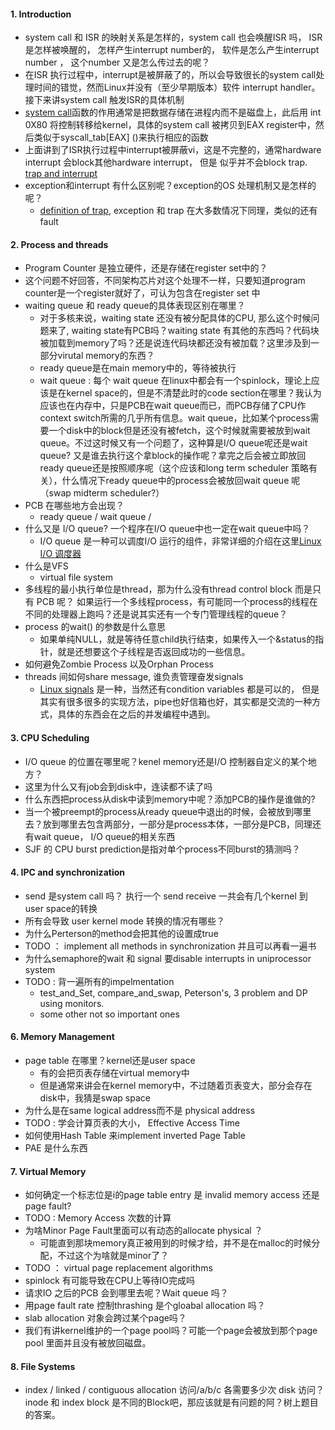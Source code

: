 #### 1. Introduction

-  system call 和 ISR 的映射关系是怎样的，system call 也会唤醒ISR 吗， ISR 是怎样被唤醒的， 怎样产生interrupt number的， 软件是怎么产生interrupt number ， 这个number 又是怎么传过去的呢？
  - 在ISR 执行过程中，interrupt是被屏蔽了的，所以会导致很长的system call处理时间的错觉，然而Linux并没有（至少早期版本）软件 interrupt handler。 接下来讲system call 触发ISR的具体机制
  - [system call](http://www.linux.it/~rubini/docs/ksys/)函数的作用通常是把数据存储在进程内而不是磁盘上，此后用 int 0X80 将控制转移给kernel，具体的system call 被拷贝到EAX register中，然后类似于syscall_tab[EAX] ()来执行相应的函数
  - 上面讲到了ISR执行过程中interrupt被屏蔽vi，这是不完整的，通常hardware interrupt 会block其他hardware interrupt， 但是 似乎并不会block trap. [trap and interrupt](https://www.quora.com/What-is-the-difference-between-Trap-and-Interrupt)
- exception和interrupt 有什么区别呢？exception的OS 处理机制又是怎样的呢？
  -  [definition of trap](https://en.wikipedia.org/wiki/Trap), exception 和 trap 在大多数情况下同理，类似的还有fault

#### 2. Process and threads

-  Program Counter 是独立硬件，还是存储在register set中的？
  -  这个问题不好回答，不同架构芯片对这个处理不一样，只要知道program counter是一个register就好了，可认为包含在register set 中
-  waiting queue 和 ready queue的具体表现区别在哪里？
   -  <Question>对于多核来说，waiting state 还没有被分配具体的CPU, 那么这个时候问题来了, waiting state有PCB吗？waiting state 有其他的东西吗？代码块被加载到memory了吗？还是说连代码块都还没有被加载？这里涉及到一部分virutal memory的东西？
   -  ready queue是在main memory中的，等待被执行
   -  <Question>wait queue : 每个 wait queue 在linux中都会有一个spinlock，理论上应该是在kernel space的，但是不清楚此时的code section在哪里？我认为应该也在内存中，只是PCB在wait queue而已，而PCB存储了CPU作 context switch所需的几乎所有信息。wait queue，比如某个process需要一个disk中的block但是还没有被fetch，这个时候就需要被放到wait queue。不过这时候又有一个问题了，这种算是I/O queue呢还是wait queue? 又是谁去执行这个拿block的操作呢？拿完之后会被立即放回ready queue还是按照顺序呢（这个应该和long term scheduler 策略有关），什么情况下ready queue中的process会被放回wait queue 呢 （swap midterm scheduler?）
-  PCB 在哪些地方会出现？
   -  <Question> ready queue / wait queue /
-  什么又是 I/O queue? 一个程序在I/O queue中也一定在wait queue中吗？
   -  I/O queue 是一种可以调度I/O 运行的组件，非常详细的介绍在这里[Linux I/O 调度器](https://www.ibm.com/developerworks/cn/linux/l-lo-io-scheduler-optimize-performance/index.html) 
-  什么是VFS
   -  virtual file system
-  多线程的最小执行单位是thread，那为什么没有thread control block 而是只有 PCB 呢？ 如果运行一个多线程process，有可能同一个process的线程在不同的处理器上跑吗？还是说其实还有一个专门管理线程的queue？
-  process 的wait() 的参数是什么意思
   -  如果单纯NULL，就是等待任意child执行结束，如果传入一个&status的指针，就是还想要这个子线程是否返回成功的一些信息。
-  如何避免Zombie Process 以及Orphan Process 
-  threads 间如何share message, 谁负责管理奋发signals
   -  [Linux signals](https://www.cnblogs.com/taobataoma/archive/2007/08/30/875743.html) 是一种，当然还有condition variables 都是可以的， 但是其实有很多很多的实现方法，pipe也好信箱也好，其实都是交流的一种方式，具体的东西会在之后的并发编程中遇到。

#### 3.  CPU Scheduling

- I/O queue 的位置在哪里呢？kenel memory还是I/O 控制器自定义的某个地方？
- 这里为什么又有job会到disk中，连读都不读了吗
- 什么东西把process从disk中读到memory中呢？添加PCB的操作是谁做的?
- 当一个被preempt的process从ready queue中退出的时候，会被放到哪里去？放到哪里去包含两部分，一部分是process本体，一部分是PCB，同理还有wait queue， I/O queue的相关东西
- SJF 的 CPU burst prediction是指对单个process不同burst的猜测吗？

#### 4. IPC and synchronization

- send 是system call 吗？ 执行一个 send receive 一共会有几个kernel 到 user space的转换
- 所有会导致 user kernel mode 转换的情况有哪些？
- 为什么Perterson的method会把其他的设置成true
- TODO ： implement all methods in synchronization 并且可以再看一遍书
- 为什么semaphore的wait 和 signal 要disable interrupts in uniprocessor system
- TODO : 背一遍所有的impelmentation
  - test_and_Set, compare_and_swap, Peterson's, 3 problem and DP using monitors.
  - some other not so important ones

#### 6. Memory Management

- page table 在哪里？kernel还是user space
  - 有的会把页表存储在virtual memory中
  - 但是通常来讲会在kernel memory中，不过随着页表变大，部分会存在disk中，我猜是swap space
- 为什么是在same logical address而不是 physical address
- TODO : 学会计算页表的大小， Effective Access Time
- 如何使用Hash Table 来implement inverted Page Table
- PAE 是什么东西

#### 7. Virtual Memory

- 如何确定一个标志位是i的page table entry 是 invalid memory access 还是 page fault?
- TODO : Memory Access 次数的计算
- 为啥Minor Page  Fault里面可以有动态的allocate physical ？
  - 可能直到那块memory真正被用到的时候才给，并不是在malloc的时候分配，不过这个为啥就是minor了？
- TODO ： virtual page replacement algorithms
- spinlock 有可能导致在CPU上等待IO完成吗
- 请求IO 之后的PCB 会到哪里去呢？Wait queue 吗？
- 用page fault rate 控制thrashing 是个gloabal allocation 吗？
- slab allocation 对象会跨过某个page吗？
- 我们有讲kernel维护的一个page pool吗？可能一个page会被放到那个page pool 里面并且没有被放回磁盘。

#### 8. File Systems

- index / linked / contiguous allocation  访问/a/b/c 各需要多少次 disk 访问？ inode 和 index block 是不同的Block吧，那应该就是有问题的阿？树上题目的答案。





